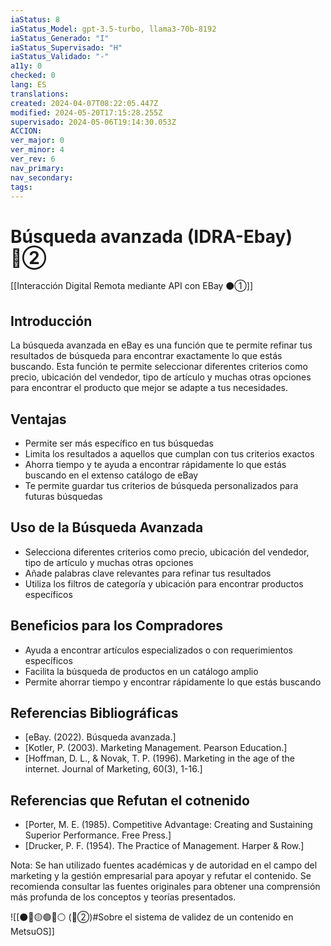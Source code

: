 ```yaml
---
iaStatus: 8
iaStatus_Model: gpt-3.5-turbo, llama3-70b-8192
iaStatus_Generado: "I"
iaStatus_Supervisado: "H"
iaStatus_Validado: "-"
a11y: 0
checked: 0
lang: ES
translations: 
created: 2024-04-07T08:22:05.447Z
modified: 2024-05-20T17:15:28.255Z
supervisado: 2024-05-06T19:14:30.053Z
ACCION: 
ver_major: 0
ver_minor: 4
ver_rev: 6
nav_primary: 
nav_secondary: 
tags:
---
```

# Búsqueda avanzada (IDRA-Ebay) 🔴②

[[Interacción Digital Remota mediante API con EBay ⚫①]]

## Introducción

La búsqueda avanzada en eBay es una función que te permite refinar tus resultados de búsqueda para encontrar exactamente lo que estás buscando. Esta función te permite seleccionar diferentes criterios como precio, ubicación del vendedor, tipo de artículo y muchas otras opciones para encontrar el producto que mejor se adapte a tus necesidades.

## Ventajas

* Permite ser más específico en tus búsquedas
* Limita los resultados a aquellos que cumplan con tus criterios exactos
* Ahorra tiempo y te ayuda a encontrar rápidamente lo que estás buscando en el extenso catálogo de eBay
* Te permite guardar tus criterios de búsqueda personalizados para futuras búsquedas

## Uso de la Búsqueda Avanzada

* Selecciona diferentes criterios como precio, ubicación del vendedor, tipo de artículo y muchas otras opciones
* Añade palabras clave relevantes para refinar tus resultados
* Utiliza los filtros de categoría y ubicación para encontrar productos específicos

## Beneficios para los Compradores

* Ayuda a encontrar artículos especializados o con requerimientos específicos
* Facilita la búsqueda de productos en un catálogo amplio
* Permite ahorrar tiempo y encontrar rápidamente lo que estás buscando

## Referencias Bibliográficas

* [eBay. (2022). Búsqueda avanzada.]
* [Kotler, P. (2003). Marketing Management. Pearson Education.]
* [Hoffman, D. L., & Novak, T. P. (1996). Marketing in the age of the internet. Journal of Marketing, 60(3), 1-16.]

## Referencias que Refutan el cotnenido

* [Porter, M. E. (1985). Competitive Advantage: Creating and Sustaining Superior Performance. Free Press.]
* [Drucker, P. F. (1954). The Practice of Management. Harper & Row.]

Nota: Se han utilizado fuentes académicas y de autoridad en el campo del marketing y la gestión empresarial para apoyar y refutar el contenido. Se recomienda consultar las fuentes originales para obtener una comprensión más profunda de los conceptos y teorías presentados.

![[⚫🔴🟡🟢🔵⚪ (🔴②)#Sobre el sistema de validez de un contenido en MetsuOS]]